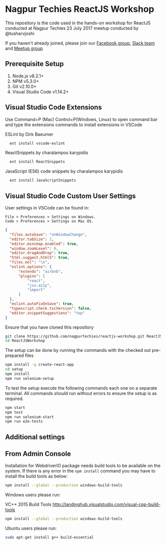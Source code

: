 # Nagpur Techies ReactJS Workshop

This repository is the code used in the hands-on workshop for 
ReactJS conducted at Nagpur Techies 23 July 2017 meetup conducted by @tusharvjoshi 

If you haven't already joined, please join our [Facebook group](https://www.facebook.com/groups/nagpurtechies/), [Slack team](https://nagpur-techies-slack.herokuapp.com/) and [Meetup group](https://www.meetup.com/Nagpur-Techies)

## Prerequisite Setup

1. Node.js v8.2.1+
2. NPM v5.3.0+
2. Git v2.10.0+
3. Visual Studio Code v1.14.2+

## Visual Studio Code Extensions

Use Command+P (Mac) Control+P(Windows, Linux) to open command bar and type the extensions commands to install extensions in VSCode

ESLint by Dirk Baeumer 

```bash
  ext install vscode-eslint
```

ReactSnippets by charalampos karypidis

```bash
  ext install ReactSnippets
```

JavaScript (ES6) code snippets by charalampos karypidis

```bash
  ext install JavaScriptSnippets
```

## Visual Studio Code Custom User Settings

User settings in VSCode can be found in:

    File > Preferences > Settings on Windows.
    Code > Preferences > Settings on Mac OS.

```json
{
  "files.autoSave": "onWindowChange",
  "editor.tabSize": 2,
  "editor.minimap.enabled": true,
  "window.zoomLevel": 0,
  "editor.dragAndDrop": true,
  "html.suggest.html5": true,
  "files.eol": "\n",
  "eslint.options": {
      "extends": "airbnb",
      "plugins": [
          "react",
          "jsx-a11y",
          "import"
      ]
  },
  "eslint.autoFixOnSave": true,
  "typescript.check.tscVersion": false,
  "editor.snippetSuggestions": "top"
}
```

Ensure that you have cloned this repository 

```bash
git clone https://github.com/nagpurtechies/reactjs-workshop.git ReactJSWorkshop
cd ReactJSWorkshop
```

The setup can be done by running the commands with the checked out pre-prepared files 

```bash
npm install -g create-react-app
cd setup
npm install
npm run selenium-setup
```

To test the setup execute the following commands each one on a separate terminal.  All commands should run without errors to ensure the setup is as required.

```bash
npm start
npm test
npm run selenium-start
npm run e2e-tests
```

## Additional settings 

## From Admin Console

Installation for WebdriverIO package needs build tools to be available on the system.  If there is any error in the `npm install` command you may have to install the build tools as below:

```bash
npm install --global --production windows-build-tools
```

Windows users please run: 

VC++ 2015 Build Tools
http://landinghub.visualstudio.com/visual-cpp-build-tools

```bash
npm install --global --production windows-build-tools
```

Ubuntu users please run: 

```bash
sudo apt-get install g++ build-essential
```

